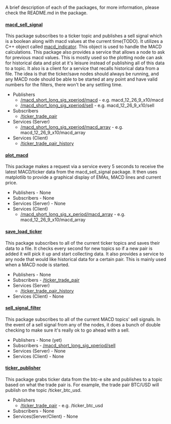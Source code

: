 A brief description of each of the packages, for more information, please check the README.md in the package.

#### [macd_sell_signal](macd_sell_signal)
This package subscribes to a ticker topic and publishes a sell signal which is a boolean along with macd values at the current time(TODO). It utilizes a C++ object called [macd_indicator](macd_sell_signal/src/macd_indicator.cpp). This object is used to handle the MACD calculations. This package also provides a service that allows a node to ask for previous macd values. This is mostly used so the plotting node can ask for historical data and plot at it's leisure instead of publishing all of this data to a topic. It also is a client for a service that recalls historical data from a file. The idea is that the ticker/save nodes should always be running, and any MACD node should be able to be started at any point and have valid numbers for the filters, there won't be any settling time.
- Publishers  
  - [/macd_short_long_sig_xperiod/macd](macd_sell_signal/msg/macd.msg)   -   e.g. macd_12_26_9_x10/macd
  - [/macd_short_long_sig_xperiod/sell](macd_sell_signal/msg/sell.msg)   -   e.g. macd_12_26_9_x10/sell
- Subscribers
  - [/ticker_trade_pair](ticker_publisher/msg/ticker.msg)
- Services (Server)
  - [/macd_short_long_sig_xperiod/macd_array](macd_sell_signal/srv/macd_array.srv) -   e.g. macd_12_26_9_x10/macd_array
- Services (Client)
  - [/ticker_trade_pair_history](save_load_ticker/srv/history.srv)

#### [plot_macd](plot_macd)
This package makes a request via a service every 5 seconds to receive the latest MACD/ticker data from the macd_sell_signal package. It then uses matplotlib to provide a graphical display of EMAs, MACD lines and current price.
- Publishers - None
- Subscribers - None
- Services (Server) - None
- Services (Client)
  - [/macd_short_long_sig_x_period/macd_array](macd_sell_signal/srv/macd_array.srv) - e.g. macd_12_26_9_x10/macd_array

#### [save_load_ticker](save_load_ticker)
This package subscribes to all of the current ticker topics and saves their data to a file. It checks every second for new topics so if a new pair is added it will pick it up and start collecting data. It also provides a service to any node that would like historical data for a certain pair. This is mainly used when a MACD node is started.
- Publishers - None
- Subscribers - [/ticker_trade_pair](ticker_publisher/msg/ticker/msg)
- Services (Server)
  - [/ticker_trade_pair_history](save_load_ticker/srv/history.srv)
- Services (Client) - None

#### [sell_signal_filter](sell_signal_filter)
This package subscribes to all of the current MACD topics' sell signals. In the event of a sell signal from any of the nodes, it does a bunch of double checking to make sure it's really ok to go ahead with a sell.
- Publishers - None (yet)
- Subscribers - [/macd_short_long_sig_xperiod/sell](macd_sell_signal/msg/sell.msg)
- Services (Server) - None
- Services (Client) - None

#### [ticker_publisher](ticker_publisher) 
This package grabs ticker data from the btc-e site and publishes to a topic based on what the trade pair is. For example, the trade pair BTC/USD will publish on the topic /ticker_btc_usd.
- Publishers  
  - [/ticker_trade_pair](ticker_publisher/msg/ticker.msg) - e.g. /ticker_btc_usd
- Subscribers - None
- Services(Server/Client) - None
